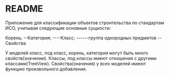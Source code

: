# README

Приложение для классификации объектов строительства по стандартам ИСО, учитывая следующие основные сущности:

Корень;
--Категория;
----Класс;
------группа однородных предметов
--Свойства

У моделей класс, под класс, корень, категория могут быть много свойств(значении). Классы, под классы имеют отношения с другими классами(TreeView). Cвойства(значения) у  всех моделей имеют функцию произвольного добавления.